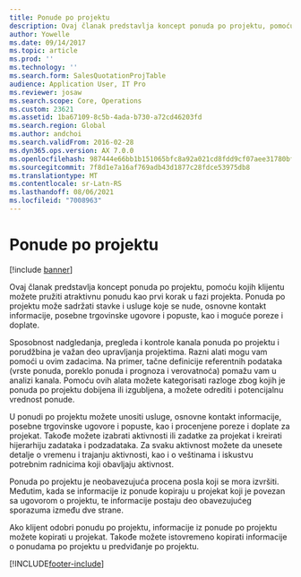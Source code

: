```yaml
---
title: Ponude po projektu
description: Ovaj članak predstavlja koncept ponuda po projektu, pomoću kojih klijentu možete pružiti atraktivnu ponudu kao prvi korak u fazi projekta. Ponuda po projektu može sadržati stavke i usluge koje se nude, osnovne kontakt informacije, posebne trgovinske ugovore i popuste, kao i moguće poreze i doplate.
author: Yowelle
ms.date: 09/14/2017
ms.topic: article
ms.prod: ''
ms.technology: ''
ms.search.form: SalesQuotationProjTable
audience: Application User, IT Pro
ms.reviewer: josaw
ms.search.scope: Core, Operations
ms.custom: 23621
ms.assetid: 1ba67109-8c5b-4ada-b730-a72cd46203fd
ms.search.region: Global
ms.author: andchoi
ms.search.validFrom: 2016-02-28
ms.dyn365.ops.version: AX 7.0.0
ms.openlocfilehash: 987444e66bb1b151065bfc8a92a021cd8fdd9cf07aee31780bf7607dc4de221c
ms.sourcegitcommit: 7f8d1e7a16af769adb43d1877c28fdce53975db8
ms.translationtype: MT
ms.contentlocale: sr-Latn-RS
ms.lasthandoff: 08/06/2021
ms.locfileid: "7008963"
---
```

# <a name="project-quotations"></a>Ponude po projektu

[!include [banner](../includes/banner.md)]

Ovaj članak predstavlja koncept ponuda po projektu, pomoću kojih klijentu možete pružiti atraktivnu ponudu kao prvi korak u fazi projekta. Ponuda po projektu može sadržati stavke i usluge koje se nude, osnovne kontakt informacije, posebne trgovinske ugovore i popuste, kao i moguće poreze i doplate. 

Sposobnost nadgledanja, pregleda i kontrole kanala ponuda po projektu i porudžbina je važan deo upravljanja projektima. Razni alati mogu vam pomoći u ovim zadacima. Na primer, tačne definicije referentnih podataka (vrste ponuda, poreklo ponuda i prognoza i verovatnoća) pomažu vam u analizi kanala. Pomoću ovih alata možete kategorisati razloge zbog kojih je ponuda po projektu dobijena ili izgubljena, a možete odrediti i potencijalnu vrednost ponude. 

U ponudi po projektu možete unositi usluge, osnovne kontakt informacije, posebne trgovinske ugovore i popuste, kao i procenjene poreze i doplate za projekat. Takođe možete izabrati aktivnosti ili zadatke za projekat i kreirati hijerarhiju zadataka i podzadataka. Za svaku aktivnost možete da unesete detalje o vremenu i trajanju aktivnosti, kao i o veštinama i iskustvu potrebnim radnicima koji obavljaju aktivnost. 

Ponuda po projektu je neobavezujuća procena posla koji se mora izvršiti. Međutim, kada se informacije iz ponude kopiraju u projekat koji je povezan sa ugovorom o projektu, te informacije postaju deo obavezujućeg sporazuma između dve strane. 

Ako klijent odobri ponudu po projektu, informacije iz ponude po projektu možete kopirati u projekat. Takođe možete istovremeno kopirati informacije o ponudama po projektu u predviđanje po projektu.





[!INCLUDE[footer-include](../includes/footer-banner.md)]